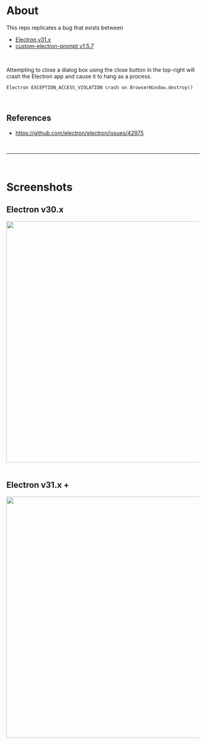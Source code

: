 # About
This repo replicates a bug that exists between
- [Electron v31.x](https://github.com/electron/electron)
- [custom-electron-prompt v1.5.7](https://github.com/Araxeus/custom-electron-prompt)

<br />

Attempting to close a dialog box using the close button in the top-right will crash the Electron app and cause it to hang as a process.

```
Electron EXCEPTION_ACCESS_VIOLATION crash on BrowserWindow.destroy()
```

<br />

## References
- https://github.com/electron/electron/issues/42975

<br />

---

<br />

# Screenshots

## Electron v30.x

<div align="center">

<img src="https://private-user-images.githubusercontent.com/118329232/350675128-93aca429-06c0-4c9f-a91b-aef142fd29d5.gif?jwt=eyJhbGciOiJIUzI1NiIsInR5cCI6IkpXVCJ9.eyJpc3MiOiJnaXRodWIuY29tIiwiYXVkIjoicmF3LmdpdGh1YnVzZXJjb250ZW50LmNvbSIsImtleSI6ImtleTUiLCJleHAiOjE3MjE0NzUzMTgsIm5iZiI6MTcyMTQ3NTAxOCwicGF0aCI6Ii8xMTgzMjkyMzIvMzUwNjc1MTI4LTkzYWNhNDI5LTA2YzAtNGM5Zi1hOTFiLWFlZjE0MmZkMjlkNS5naWY_WC1BbXotQWxnb3JpdGhtPUFXUzQtSE1BQy1TSEEyNTYmWC1BbXotQ3JlZGVudGlhbD1BS0lBVkNPRFlMU0E1M1BRSzRaQSUyRjIwMjQwNzIwJTJGdXMtZWFzdC0xJTJGczMlMkZhd3M0X3JlcXVlc3QmWC1BbXotRGF0ZT0yMDI0MDcyMFQxMTMwMThaJlgtQW16LUV4cGlyZXM9MzAwJlgtQW16LVNpZ25hdHVyZT1hNjcyMDRiMTJiOTdjNDJiMzJjNzdjZTBlMGE3MGE4Yzg4ZmM5MGZlY2MyNjc2YTgwMTc1ZWRkM2I3NmY1YTkwJlgtQW16LVNpZ25lZEhlYWRlcnM9aG9zdCZhY3Rvcl9pZD0wJmtleV9pZD0wJnJlcG9faWQ9MCJ9.tkH_KyOMpugGYQ-11GY6MAGP9QQW0ZqEs7eRMhWsqo4" width="630">

</div>

<br />

## Electron v31.x +

<div align="center">

<img src="https://private-user-images.githubusercontent.com/118329232/350675367-f5a2c143-edde-4d88-9aef-80e7b454f0d4.gif?jwt=eyJhbGciOiJIUzI1NiIsInR5cCI6IkpXVCJ9.eyJpc3MiOiJnaXRodWIuY29tIiwiYXVkIjoicmF3LmdpdGh1YnVzZXJjb250ZW50LmNvbSIsImtleSI6ImtleTUiLCJleHAiOjE3MjE0NzUzOTQsIm5iZiI6MTcyMTQ3NTA5NCwicGF0aCI6Ii8xMTgzMjkyMzIvMzUwNjc1MzY3LWY1YTJjMTQzLWVkZGUtNGQ4OC05YWVmLTgwZTdiNDU0ZjBkNC5naWY_WC1BbXotQWxnb3JpdGhtPUFXUzQtSE1BQy1TSEEyNTYmWC1BbXotQ3JlZGVudGlhbD1BS0lBVkNPRFlMU0E1M1BRSzRaQSUyRjIwMjQwNzIwJTJGdXMtZWFzdC0xJTJGczMlMkZhd3M0X3JlcXVlc3QmWC1BbXotRGF0ZT0yMDI0MDcyMFQxMTMxMzRaJlgtQW16LUV4cGlyZXM9MzAwJlgtQW16LVNpZ25hdHVyZT1lZjU1NWIzZTA0OGQ3OGU5MmJmOWQ4YmVlMmFkNjExMDZlMjY5OGEzNjZiZWMyNDMwODQ1OTIzNWQ1NjBjM2FkJlgtQW16LVNpZ25lZEhlYWRlcnM9aG9zdCZhY3Rvcl9pZD0wJmtleV9pZD0wJnJlcG9faWQ9MCJ9.n0Y54bYBE-V2C7fgAVNZmXnMfVypQPE-oEYk9E2qSW4" width="630">

</div>

<br />
